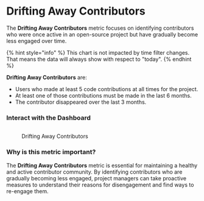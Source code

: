 # Drifting Away Contributors

The **Drifting Away Contributors** metric focuses on identifying contributors who were once active in an open-source project but have gradually become less engaged over time.

{% hint style="info" %}
&#x20;This chart is not impacted by time filter changes. That means the data will always show with respect to "today".
{% endhint %}

**Drifting Away Contributors** are:

* Users who made at least 5 code contributions at all times for the project.
* At least one of those contributions must be made in the last 6 months.
* The contributor disappeared over the last 3 months.

### Interact with the Dashboard

<figure><img src="../../../.gitbook/assets/2023-06-26_22h42_46.gif" alt=""><figcaption><p>Drifting Away Contributors</p></figcaption></figure>

### Why is this metric important?

The **Drifting Away Contributors** metric is essential for maintaining a healthy and active contributor community. By identifying contributors who are gradually becoming less engaged, project managers can take proactive measures to understand their reasons for disengagement and find ways to re-engage them.
